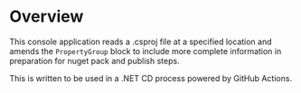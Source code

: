 # Overview

This console application reads a .csproj file at a specified location and amends the `PropertyGroup` block to include more complete information in preparation for nuget pack and publish steps.

This is written to be used in a .NET CD process powered by GitHub Actions.
